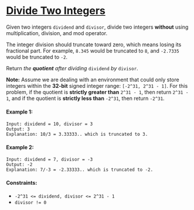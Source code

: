 # [Divide Two Integers](https://leetcode.com/explore/interview/card/top-interview-questions-medium/113/math/820/)
Given two integers `dividend` and `divisor`, divide two integers **without** using multiplication, division, and mod operator.  
  
The integer division should truncate toward zero, which means losing its fractional part. For example, `8.345` would be truncated to `8`, and `-2.7335` would be truncated to `-2`.  
  
Return *the **quotient** after dividing* `dividend` *by* `divisor`.  
  
**Note:** Assume we are dealing with an environment that could only store integers within the **32-bit** signed integer range: `[-2^31, 2^31 - 1]`. For this problem, if the quotient is **strictly greater than** `2^31 - 1`, then return `2^31 - 1`, and if the quotient is **strictly less than** `-2^31`, then return `-2^31`.

#### Example 1:
```
Input: dividend = 10, divisor = 3
Output: 3
Explanation: 10/3 = 3.33333.. which is truncated to 3.
```

#### Example 2:
```
Input: dividend = 7, divisor = -3
Output: -2
Explanation: 7/-3 = -2.33333.. which is truncated to -2.
```

#### Constraints:
- `-2^31 <= dividend, divisor <= 2^31 - 1`
- `divisor != 0`
